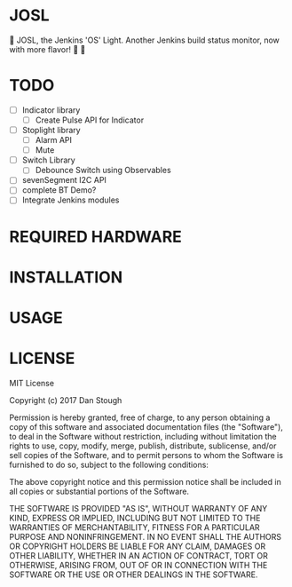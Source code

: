 # JOSL
:rotating_light: JOSL, the Jenkins 'OS' Light. Another Jenkins build status monitor, now with more flavor! :cake: :vertical_traffic_light:

# TODO
* [ ] Indicator library
    * [ ] Create Pulse API for Indicator
* [ ] Stoplight library
    * [ ] Alarm API
    * [ ] Mute
* [ ] Switch Library
    * [ ] Debounce Switch using Observables
* [ ] sevenSegment I2C API
* [ ] complete BT Demo?
* [ ] Integrate Jenkins modules

# REQUIRED HARDWARE

# INSTALLATION

# USAGE

# LICENSE
MIT License

Copyright (c) 2017 Dan Stough

Permission is hereby granted, free of charge, to any person obtaining a copy
of this software and associated documentation files (the "Software"), to deal
in the Software without restriction, including without limitation the rights
to use, copy, modify, merge, publish, distribute, sublicense, and/or sell
copies of the Software, and to permit persons to whom the Software is
furnished to do so, subject to the following conditions:

The above copyright notice and this permission notice shall be included in all
copies or substantial portions of the Software.

THE SOFTWARE IS PROVIDED "AS IS", WITHOUT WARRANTY OF ANY KIND, EXPRESS OR
IMPLIED, INCLUDING BUT NOT LIMITED TO THE WARRANTIES OF MERCHANTABILITY,
FITNESS FOR A PARTICULAR PURPOSE AND NONINFRINGEMENT. IN NO EVENT SHALL THE
AUTHORS OR COPYRIGHT HOLDERS BE LIABLE FOR ANY CLAIM, DAMAGES OR OTHER
LIABILITY, WHETHER IN AN ACTION OF CONTRACT, TORT OR OTHERWISE, ARISING FROM,
OUT OF OR IN CONNECTION WITH THE SOFTWARE OR THE USE OR OTHER DEALINGS IN THE
SOFTWARE.